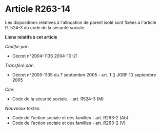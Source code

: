 # Article R263-14

Les dispositions relatives à l'allocation de parent isolé sont fixées à l'article R. 524-3 du code de la sécurité sociale.

**Liens relatifs à cet article**

_Codifié par_:

  - Décret n°2004-1136 2004-10-21

_Transféré par_:

  - Décret n°2005-1135 du 7 septembre 2005 - art. 1 () JORF 10 septembre 2005

_Cite_:

  - Code de la sécurité sociale. - art. R524-3 (M)

_Nouveaux textes_:

  - Code de l'action sociale et des familles - art. R263-2 (Ab)
  - Code de l'action sociale et des familles - art. R263-2 (V)

